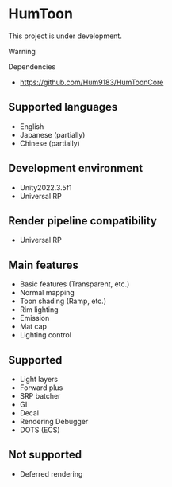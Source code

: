 # HumToon
This project is under development.

> [!WARNING]
> Dependencies
> - https://github.com/Hum9183/HumToonCore

## Supported languages
- English
- Japanese (partially)
- Chinese (partially)

## Development environment
- Unity2022.3.5f1
- Universal RP

## Render pipeline compatibility
- Universal RP

## Main features
- Basic features (Transparent, etc.)
- Normal mapping
- Toon shading (Ramp, etc.)
- Rim lighting
- Emission
- Mat cap
- Lighting control

## Supported
- Light layers
- Forward plus
- SRP batcher
- GI
- Decal
- Rendering Debugger
- DOTS (ECS)

## Not supported
- Deferred rendering
